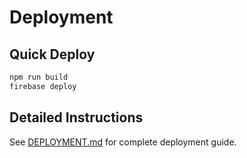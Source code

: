 # Deployment

## Quick Deploy

```bash
npm run build
firebase deploy
```

## Detailed Instructions

See [DEPLOYMENT.md](DEPLOYMENT.md) for complete deployment guide.
